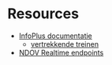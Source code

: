 # Resources

- [InfoPlus documentatie](https://data.ndovloket.nl/docs/infoplus/)
  - [vertrekkende treinen](https://data.ndovloket.nl/docs/infoplus/DVS/Publicatiedocument%20DVS%20voor%20NDOV_2.1%20.pdf)
- [NDOV Realtime endpoints](https://data.ndovloket.nl/REALTIME.TXT)